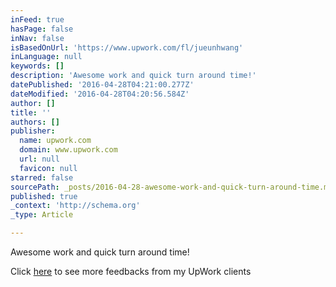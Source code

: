 ```yaml
---
inFeed: true
hasPage: false
inNav: false
isBasedOnUrl: 'https://www.upwork.com/fl/jueunhwang'
inLanguage: null
keywords: []
description: 'Awesome work and quick turn around time!'
datePublished: '2016-04-28T04:21:00.277Z'
dateModified: '2016-04-28T04:20:56.584Z'
author: []
title: ''
authors: []
publisher:
  name: upwork.com
  domain: www.upwork.com
  url: null
  favicon: null
starred: false
sourcePath: _posts/2016-04-28-awesome-work-and-quick-turn-around-time.md
published: true
_context: 'http://schema.org'
_type: Article

---
```

Awesome work and quick turn around time!

Click [here][0] to see more feedbacks from my UpWork clients

[0]: https://www.upwork.com/fl/jueunhwang